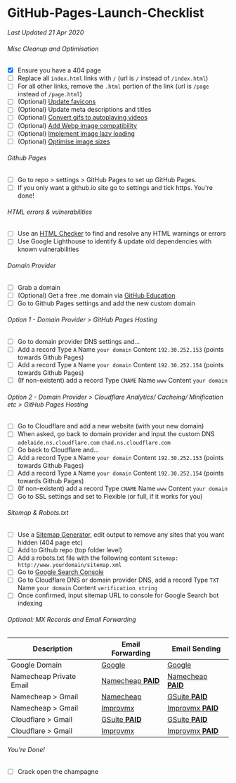 # GitHub-Pages-Launch-Checklist
*Last Updated 21 Apr 2020*

###### Misc Cleanup and Optimisation
- [X] Ensure you have a 404 page
- [ ] Replace all `index.html` links with `/` (url is `/` instead of `/index.html`)
- [ ] For all other links, remove the `.html` portion of the link (url is `/page` instead of `/page.html`)
- [ ] \(Optional) [Update favicons](https://favicon.io/)
- [ ] \(Optional) Update meta descriptions and titles
- [ ] \(Optional) [Convert gifs to autoplaying videos](https://developers.google.com/web/fundamentals/performance/optimizing-content-efficiency/replace-animated-gifs-with-video)
- [ ] \(Optional) [Add Webp image compatibility](https://web.dev/serve-images-webp/)
- [ ] \(Optional) [Implement image lazy loading](https://github.com/ApoorvSaxena/lozad.js)
- [ ] \(Optional) [Optimise image sizes](https://imgbot.net/)

###### Github Pages
- [ ] Go to repo > settings > GitHub Pages to set up GitHub Pages.
- [ ] If you only want a github.io site go to settings and tick https. You're done!

###### HTML errors & vulnerabilities
- [ ] Use an [HTML Checker](https://validator.w3.org/nu/) to find and resolve any HTML warnings or errors
- [ ] Use Google Lighthouse to identify & update old dependencies with known vulnerabilities

###### Domain Provider
- [ ] Grab a domain
- [ ] \(Optional) Get a free .me domain via [GitHub Education](https://education.github.com/)
- [ ] Go to Github Pages settings and add the new custom domain

###### Option 1 - Domain Provider > GitHub Pages Hosting
- [ ] Go to domain provider DNS settings and...
- [ ] Add a record Type `A` Name `your domain` Content `192.30.252.153` (points towards Github Pages)
- [ ] Add a record Type `A` Name `your domain` Content `192.30.252.154` (points towards Github Pages)
- [ ] \(If non-existent) add a record Type `CNAME` Name `www` Content `your domain`

###### Option 2 - Domain Provider > Cloudflare Analytics/ Cacheing/ Minification etc > GitHub Pages Hosting
- [ ] Go to Cloudflare and add a new website (with your new domain)
- [ ] When asked, go back to domain provider and input the custom DNS `adelaide.ns.cloudflare.com` `chad.ns.cloudflare.com`
- [ ] Go back to Cloudflare and...
- [ ] Add a record Type `A` Name `your domain` Content `192.30.252.153` (points towards Github Pages)
- [ ] Add a record Type `A` Name `your domain` Content `192.30.252.154` (points towards Github Pages)
- [ ] \(If non-existent) add a record Type `CNAME` Name `www` Content `your domain`
- [ ] Go to SSL settings and set to Flexible (or full, if it works for you)

###### Sitemap & Robots.txt
- [ ] Use a [Sitemap Generator](https://www.xml-sitemaps.com/), edit output to remove any sites that you want hidden (404 page etc)
- [ ] Add to Github repo (top folder level)
- [ ] Add a robots.txt file with the following content `Sitemap: http://www.yourdomain/sitemap.xml`
- [ ] Go to [Google Search Console](https://search.google.com/u/0/search-console/welcome?hl=en&utm_source=wmx&utm_medium=deprecation-pane&utm_content=dashboard)
- [ ] Go to Cloudflare DNS or domain provider DNS, add a record Type `TXT` Name `your domain` Content `verification string`
- [ ] Once confirmed, input sitemap URL to console for Google Search bot indexing

###### Optional: MX Records and Email Forwarding
| Description | Email Forwarding | Email Sending |
| ------------- | ------------- | ------------- |
| Google Domain  | [Google](https://support.google.com/domains/answer/3251241?hl=en) | [Google](https://support.google.com/domains/answer/9437157) |
| Namecheap Private Email | [Namecheap **PAID**](https://www.namecheap.com/hosting/email/) | [Namecheap **PAID**](https://www.namecheap.com/hosting/email/) |
| Namecheap > Gmail  | [Namecheap](https://www.namecheap.com/support/knowledgebase/article.aspx/308/2214/how-to-set-up-free-email-forwarding)  | [GSuite **PAID**](https://support.google.com/a/answer/87127?hl=en) |
| Namecheap > Gmail  | [Improvmx](https://app.improvmx.com/)  | [Improvmx **PAID**](https://app.improvmx.com/) |
| Cloudflare > Gmail | [GSuite **PAID**](https://support.google.com/a/answer/7174013?hl=en) | [GSuite **PAID**](https://support.google.com/a/answer/7174013?hl=en) |
| Cloudflare > Gmail | [Improvmx](https://app.improvmx.com/) | [Improvmx **PAID**](https://app.improvmx.com/) |

###### You're Done!
- [ ] Crack open the champagne
